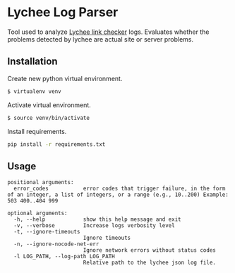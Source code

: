 # Lychee Log Parser

Tool used to analyze [Lychee link checker](https://github.com/lycheeverse/lychee)
logs. Evaluates whether the problems detected by lychee are actual site or
server problems.


## Installation

Create new python virtual environment.

``` bash
$ virtualenv venv
```

Activate virtual environment.

```bash
$ source venv/bin/activate
```

Install requirements.

```bash
pip install -r requirements.txt
```

## Usage

```
positional arguments:
  error_codes           error codes that trigger failure, in the form of an integer, a list of integers, or a range (e.g., 10..200) Example: 503 400..404 999

optional arguments:
  -h, --help            show this help message and exit
  -v, --verbose         Increase logs verbosity level
  -t, --ignore-timeouts
                        Ignore timeouts
  -n, --ignore-nocode-net-err
                        Ignore network errors without status codes
  -l LOG_PATH, --log-path LOG_PATH
                        Relative path to the lychee json log file.
```
